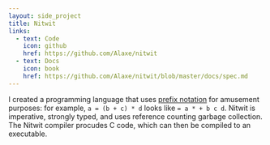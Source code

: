 ```yaml
---
layout: side_project
title: Nitwit
links:
  - text: Code
    icon: github
    href: https://github.com/Alaxe/nitwit
  - text: Docs
    icon: book
    href: https://github.com/Alaxe/nitwit/blob/master/docs/spec.md
---
```

I created a programming language that uses [prefix notation] for amusement
purposes: for example, `a = (b + c) * d` looks like `= a * + b c d`.
Nitwit is imperative, strongly typed, and uses reference counting garbage
collection.
The Nitwit compiler procudes C code, which can then be compiled to an
executable.

[prefix notation]: https://en.wikipedia.org/wiki/Polish_notation
